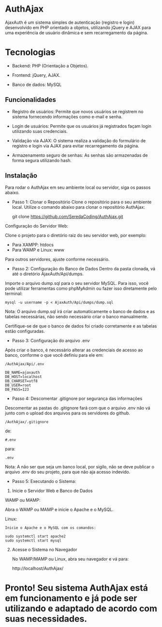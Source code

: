 
# AuthAjax

AjaxAuth é um sistema simples de autenticação (registro e login) desenvolvido em PHP orientado a objetos, utilizando jQuery e AJAX para uma experiência de usuário dinâmica e sem recarregamento da página.

# Tecnologias

- Backend: PHP (Orientação a Objetos).

- Frontend: jQuery, AJAX.

- Banco de dados: MySQL

## Funcionalidades
- Registro de usuários: Permite que novos usuários se registrem no sistema fornecendo informações como e-mail e senha.

- Login de usuários: Permite que os usuários já registrados façam login utilizando suas credenciais.

- Validação via AJAX: O sistema realiza a validação do formulário de registro e login via AJAX para evitar recarregamento da página.

- Armazenamento seguro de senhas: As senhas são armazenadas de forma segura utilizando hash.
## Instalação

Para rodar o AuthAjax em seu ambiente local ou servidor, siga os passos abaixo.

- Passo 1: Clonar o Repositório
Clone o repositório para o seu ambiente local. Utilize o comando abaixo para clonar o repositório AuthAjax:

    git clone https://github.com/SeredaCoding/AuthAjax.git

Configuração do Servidor Web:

Clone o projeto para o diretório raiz do seu servidor web, por exemplo:

- Para XAMPP: htdocs
- Para WAMP e Linux: www

Para outros servidores, ajuste conforme necessário.

- Passo 2: Configuração do Banco de Dados
Dentro da pasta clonada, vá até o diretório AjaxAuth/Api/dumps.

Importe o arquivo dump.sql para o seu servidor MySQL. Para isso, você pode utilizar ferramentas como phpMyAdmin ou fazer isso diretamente pelo terminal:


    mysql -u username -p < AjaxAuth/Api/dumps/dump.sql

Nota: O arquivo dump.sql irá criar automaticamente o banco de dados e as tabelas necessárias, não sendo necessário criar o banco manualmente.

Certifique-se de que o banco de dados foi criado corretamente e as tabelas estão configuradas.

- Passo 3: Configuração do arquivo .env

Após criar o banco, é necessário alterar as credenciais de acesso ao banco, conforme o que você definiu para ele em:

    /AuthAjax/Api/.env

    DB_NAME=ajaxauth
    DB_HOST=localhost
    DB_CHARSET=utf8
    DB_USER=root
    DB_PASS=123

- Passo 4: Descomentar .gitignore por segurança das informações

Descomentar as pastas do .gitignore fará com que o arquivo .env não vá junto com o upload dos arquivos para os servidores do github.

    /AuthAjax/.gitignore   

de:

    #.env

para:

    .env

Nota: A não ser que seja um banco local, por sigilo, não se deve publicar o arquivo .env do seu projeto, para que não aja acesso indevido.

- Passo 5: Executando o Sistema:

1. Inicie o Servidor Web e Banco de Dados

WAMP ou MAMP:

Abra o WAMP ou MAMP e inicie o Apache e o MySQL.

Linux:

    Inicie o Apache e o MySQL com os comandos:

    sudo systemctl start apache2
    sudo systemctl start mysql

2. Acesse o Sistema no Navegador

    No WAMP/MAMP ou Linux, abra seu navegador e vá para:

    http://localhost/AuthAjax/



# Pronto! Seu sistema AuthAjax está em funcionamento e já pode ser utilizando e adaptado de acordo com suas necessidades.


